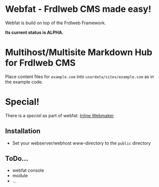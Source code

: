 # Webfat - Frdlweb CMS made easy!
Webfat is build on top of the Frdlweb Framework.

**Its current status is ALPHA.**

# Multihost/Multisite Markdown Hub for Frdlweb CMS
Place content files for `example.com` into `userdata/sites/example.com` as in the example code.

# Special!
There is a *special* as part of webfat: [Inline Webmaker](https://github.com/frdlweb/webfat/blob/main/public/content/pages/webfat-specials/inline-webmaker.md)

## Installation
* Set your webserver/webhost www-directory to the `public` directory

## ToDo...
* webfat console
* module
* ...
